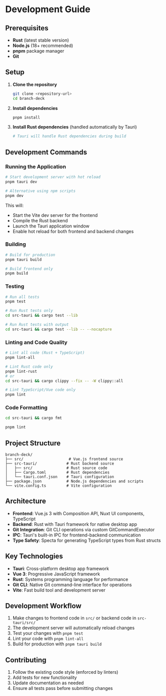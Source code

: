 # Development Guide

## Prerequisites

- **Rust** (latest stable version)
- **Node.js** (18+ recommended) 
- **pnpm** package manager
- **Git**

## Setup

1. **Clone the repository**
   ```bash
   git clone <repository-url>
   cd branch-deck
   ```

2. **Install dependencies**
   ```bash
   pnpm install
   ```

3. **Install Rust dependencies** (handled automatically by Tauri)
   ```bash
   # Tauri will handle Rust dependencies during build
   ```

## Development Commands

### Running the Application

```bash
# Start development server with hot reload
pnpm tauri dev

# Alternative using npm scripts
pnpm dev
```

This will:
- Start the Vite dev server for the frontend
- Compile the Rust backend
- Launch the Tauri application window
- Enable hot reload for both frontend and backend changes

### Building

```bash
# Build for production
pnpm tauri build

# Build frontend only
pnpm build
```

### Testing

```bash
# Run all tests
pnpm test

# Run Rust tests only
cd src-tauri && cargo test --lib

# Run Rust tests with output
cd src-tauri && cargo test --lib -- --nocapture
```

### Linting and Code Quality

```bash
# Lint all code (Rust + TypeScript)
pnpm lint-all

# Lint Rust code only
pnpm lint-rust
# or
cd src-tauri && cargo clippy --fix -- -W clippy::all

# Lint TypeScript/Vue code only
pnpm lint
```

### Code Formatting

```bash
cd src-tauri && cargo fmt

pnpm lint
```

## Project Structure

```
branch-deck/
├── src/                    # Vue.js frontend source
├── src-tauri/             # Rust backend source
│   ├── src/               # Rust source code
│   ├── Cargo.toml         # Rust dependencies
│   └── tauri.conf.json    # Tauri configuration
├── package.json           # Node.js dependencies and scripts
└── vite.config.ts         # Vite configuration
```

## Architecture

- **Frontend**: Vue.js 3 with Composition API, Nuxt UI components, TypeScript
- **Backend**: Rust with Tauri framework for native desktop app
- **Git Integration**: Git CLI operations via custom GitCommandExecutor
- **IPC**: Tauri's built-in IPC for frontend-backend communication
- **Type Safety**: Specta for generating TypeScript types from Rust structs

## Key Technologies

- **Tauri**: Cross-platform desktop app framework
- **Vue 3**: Progressive JavaScript framework
- **Rust**: Systems programming language for performance
- **Git CLI**: Native Git command-line interface for operations
- **Vite**: Fast build tool and development server

## Development Workflow

1. Make changes to frontend code in `src/` or backend code in `src-tauri/src/`
2. The development server will automatically reload changes
3. Test your changes with `pnpm test`
4. Lint your code with `pnpm lint-all`
5. Build for production with `pnpm tauri build`

## Contributing

1. Follow the existing code style (enforced by linters)
2. Add tests for new functionality
3. Update documentation as needed
4. Ensure all tests pass before submitting changes
